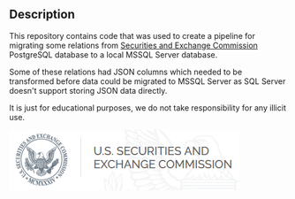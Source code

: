 ## Description

This repository contains code that was used to create a pipeline for migrating some relations from [Securities and Exchange Commission](https://www.sec.gov/edgar/search-and-access) PostgreSQL database to a local MSSQL Server database.

Some of these relations had JSON columns which needed to be transformed before data could be migrated to MSSQL Server as SQL Server doesn't support storing JSON data directly.

It is just for educational purposes, we do not take responsibility for any illicit use.

![Securities and Exchange Commission](edgar.png)